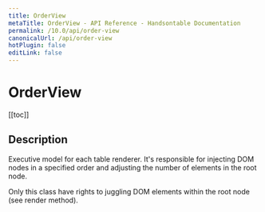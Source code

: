 ```yaml
---
title: OrderView
metaTitle: OrderView - API Reference - Handsontable Documentation
permalink: /10.0/api/order-view
canonicalUrl: /api/order-view
hotPlugin: false
editLink: false
---
```


# OrderView

[[toc]]

## Description

Executive model for each table renderer. It's responsible for injecting DOM nodes in a
specified order and adjusting the number of elements in the root node.

Only this class have rights to juggling DOM elements within the root node (see render method).



